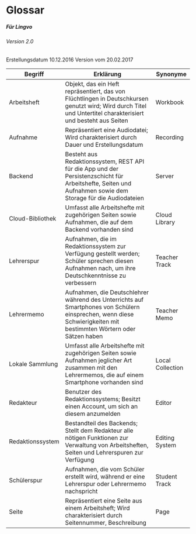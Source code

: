 # Glossar
##### Für Lingvo
###### Version 2.0
Erstellungsdatum 10.12.2016
Version vom 20.02.2017

| Begriff | Erklärung | Synonyme |
| ------ | ------ | ------ |
| Arbeitsheft | Objekt, das ein Heft repräsentiert, das von Flüchtlingen in Deutschkursen genutzt wird; Wird durch Titel und Untertitel charakterisiert und besteht aus Seiten | Workbook |
| Aufnahme | Repräsentiert eine Audiodatei; Wird charakterisiert durch Dauer und Erstellungsdatum | Recording |
| Backend | Besteht aus Redaktionssystem, REST API für die App und der Persistenzschicht für Arbeitshefte, Seiten und Aufnahmen sowie dem Storage für die Audiodateien | Server |
| Cloud-Bibliothek | Umfasst alle Arbeitshefte mit zugehörigen Seiten sowie Aufnahmen, die auf dem Backend vorhanden sind | Cloud Library |
| Lehrerspur | Aufnahmen, die im Redaktionssystem zur Verfügung gestellt werden; Schüler sprechen diesen Aufnahmen nach, um ihre Deutschkenntnisse zu verbessern | Teacher Track |
| Lehrermemo | Aufnahmen, die Deutschlehrer während des Unterrichts auf Smartphones von Schülern einsprechen, wenn diese Schwierigkeiten mit bestimmten Wörtern oder Sätzen haben | Teacher Memo |
| Lokale Sammlung | Umfasst alle Arbeitshefte mit zugehörigen Seiten sowie Aufnahmen jeglicher Art zusammen mit den Lehrermemos, die auf einem Smartphone vorhanden sind | Local Collection |
| Redakteur | Benutzer des Redaktionssystems; Besitzt einen Account, um sich an diesem anzumelden | Editor |
| Redaktionssystem | Bestandteil des Backends; Stellt dem Redakteur alle nötigen Funktionen zur Verwaltung von Arbeitsheften, Seiten und Lehrerspuren zur Verfügung | Editing System |
| Schülerspur | Aufnahmen, die vom Schüler erstellt wird, während er eine Lehrerspur oder Lehrermemo nachspricht | Student Track |
| Seite | Repräsentiert eine Seite aus einem Arbeitsheft; Wird charakterisiert durch Seitennummer, Beschreibung | Page |
